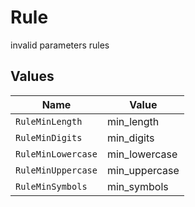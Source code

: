 # Rule

invalid parameters rules


## Values

| Name               | Value              |
| ------------------ | ------------------ |
| `RuleMinLength`    | min_length         |
| `RuleMinDigits`    | min_digits         |
| `RuleMinLowercase` | min_lowercase      |
| `RuleMinUppercase` | min_uppercase      |
| `RuleMinSymbols`   | min_symbols        |